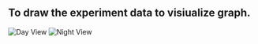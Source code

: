 ## To draw the experiment data to visiualize graph.
![Day View](https://github.com/summelon/NASA_Hackathon2020_Team10/blob/main/DrawDiagraph/scatter_day.png)
![Night View](https://github.com/summelon/NASA_Hackathon2020_Team10/blob/main/DrawDiagraph/scatter_nightmiddle.png)
